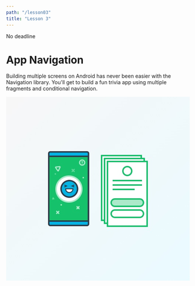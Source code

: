 ```yaml
---
path: "/lesson03"
title: "Lesson 3"
---
```


<deadline>No deadline</deadline>

<text-box variant='learningObjectives' name='Learning objectives'>
</text-box>

# App Navigation

Building multiple screens on Android has never been easier with the Navigation library. You'll get to build a fun trivia app using multiple fragments and conditional navigation.

![App Navigation](./1-3-app-navigation2x.jpg)

<exercises-in-this-section></exercises-in-this-section>
